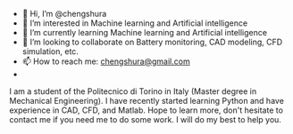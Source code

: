 - 👋 Hi, I’m @chengshura
- 👀 I’m interested in Machine learning and Artificial intelligence
- 🌱 I’m currently learning Machine learning and Artificial intelligence
- 💞️ I’m looking to collaborate on Battery monitoring, CAD modeling, CFD simulation, etc.
- 📫 How to reach me: chengshura@gmail.com
- 
I am a student of the Politecnico di Torino in Italy (Master degree in Mechanical Engineering). 
I have recently started learning Python and have experience in CAD, CFD, and Matlab. 
Hope to learn more, don't hesitate to contact me if you need me to do some work. 
I will do my best to help you.



<!---
chengshura/chengshura is a ✨ special ✨ repository because its `README.md` (this file) appears on your GitHub profile.
You can click the Preview link to take a look at your changes.
--->
